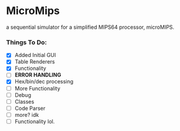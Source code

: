 # MicroMips
 a sequential simulator for a simplified MIPS64 processor, microMIPS. 

### Things To Do:
 - [x] Added Initial GUI
 - [x] Table Renderers
 - [X] Functionality
 - [ ] **ERROR HANDLING**
 - [x] Hex/bin/dec processing
 - [ ] More Functionality
 - [ ] Debug
 - [ ] Classes
  - [ ] Code Parser
  - [ ] more? idk
 - [ ] Functionality lol.
